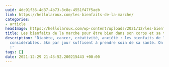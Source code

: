 ```yaml
---
uuid: 4dc91f36-4d87-4b73-8c8e-4551f47f5aeb
link: https://hellolaroux.com/les-bienfaits-de-la-marche/
categories:
- article
headImage: https://hellolaroux.com/wp-content/uploads/2021/12/les-bienfaits-de-la-marche.jpg
title: Les bienfaits de la marche pour être bien dans son corps et sa tête
description: 'Diabète, cancer, créativité, anxiété : les bienfaits de la marche sont
  considérables. 5km par jour suffisent à prendre soin de sa santé. On vous dit tout
  !'
tags: []
date: 2021-12-29 21:43:52.200215443 +00:00
---
```

